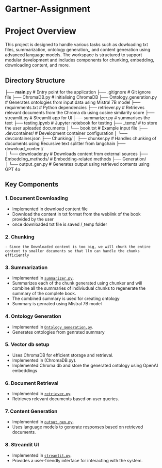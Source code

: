 # Gartner-Assignment

# Project Overview

This project is designed to handle various tasks such as dowloading txt files,  summarization, ontology generation,, and content generation using advanced language models. The workspace is structured to support modular development and includes components for chunking, embedding, downloading content, and more.

## Directory Structure

├── __main__.py # Entry point for the application 
├── .gitignore # Git ignore file 
├── ChromaDB.py # initialising ChromaDB 
├── Ontology_generation.py # Generates ontologies from input data using Mistral 7B model
├── requirements.txt # Python dependencies 
├── retriever.py # Retrieves relevant documents from the Chroma db using cosine similarity score
├── streamlit.py # Streamlit app for UI 
├── summarizer.py # summarises the text
├── testing.ipynb # Jupyter notebook for testing 
├── _temp/ # to store the user uploaded documents
│ └── book.txt # Example input file 
├── .devcontainer/ # Development container configuration 
│ └── devcontainer.json 
├── Chunking/ 
│ ├── chunker.py # Handles chunking of documents using Recursive text splitter from langchain
├── download_content/  
│ └── downloader.py # Downloads content from external sources
├── Embedding_methods/ # Embedding-related methods 
├── Generation/  
│ └── output_gen.py # Generates output using retrieved contents using GPT 4o 


## Key Components

### 1. **Document Downloading**
   - Implemented in download content file
   - Download the content in txt format from the weblink of the book provided by the user 
   - once downloaded txt file is saved /_temp folder

### 2. **Chunking**
    - Since the Downloaded content is too big, we will chunk the entire content to smaller documents so that llm can handle the chunks efficiently

### 3. **Summarization**
   - Implemented in [`summarizer.py`](summarizer.py).
   - Summarizes each of the chunk generated using chunker and will combine all the summaries of indiviudual chunks to regenerate the summary of the
     complete book.
   - The combined summary is used for creating ontology
   - Summary is genrated using Mistral 7B model      

### 4. **Ontology Generation**
   - Implemented in [`Ontology_generation.py`](Ontology_generation.py).
   - Generates ontologies from genrated summary

### 5. **Vector db setup**
   - Uses ChromaDB for efficient storage and retrieval.
   - Implemented in (ChromaDB.py).
   - Implemented Chroma db and store the generated ontology using OpenAI embeddings

### 6. **Document Retrieval**
   - Implemented in [`retriever.py`](retriever.py).
   - Retrieves relevant documents based on user queries.

### 7. **Content Generation**
   - Implemented in [`output_gen.py`](Generation/output_gen.py).
   - Uses language models to generate responses based on retrieved documents.

### 8. **Streamlit UI**
   - Implemented in [`streamlit.py`](streamlit.py).
   - Provides a user-friendly interface for interacting with the system.


